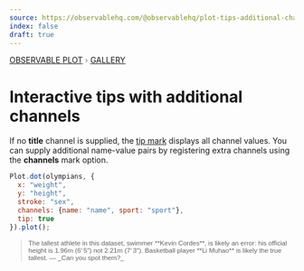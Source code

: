 ```yaml
---
source: https://observablehq.com/@observablehq/plot-tips-additional-channels
index: false
draft: true
---
```


<div style="color: grey; font: 13px/25.5px var(--sans-serif); text-transform: uppercase;"><h1 style="display: none;">Plot: Interactive tips with additional channels</h1><a href="/plot">Observable Plot</a> › <a href="/@observablehq/plot-gallery">Gallery</a></div>

# Interactive tips with additional channels

If no **title** channel is supplied, the [tip mark](https://observablehq.com/plot/marks/tip) displays all channel values. You can supply additional name-value pairs by registering extra channels using the **channels** mark option.

```js echo
Plot.dot(olympians, {
  x: "weight",
  y: "height",
  stroke: "sex",
  channels: {name: "name", sport: "sport"},
  tip: true
}).plot();
```

<blockquote style="font-family: sans-serif; font-size: smaller;">The tallest athlete in this dataset, swimmer **Kevin Cordes**, is likely an error: his official height is 1.96m (6′ 5″) not 2.21m (7′ 3″). Basketball player **Li Muhao** is likely the true tallest. — _Can you spot them?_
